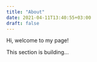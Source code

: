 ```yaml
---
title: "About"
date: 2021-04-11T13:40:55+03:00
draft: false
---
```


Hi, welcome to my page!

This section is building...

